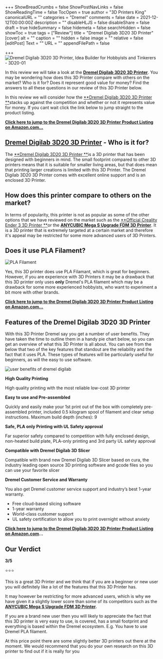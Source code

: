 +++
ShowBreadCrumbs = false
ShowPostNavLinks = false
ShowReadingTime = false
TocOpen = true
author = "3D Printers King"
canonicalURL = ""
categories = "Dremel"
comments = false
date = 2021-12-12T00:00:00Z
description = ""
disableHLJS = false
disableShare = false
draft = true
hideSummary = false
hidemeta = false
searchHidden = false
showToc = true
tags = ["Review"]
title = "Dremel Digilab 3D20 3D Printer"
[cover]
alt = ""
caption = ""
hidden = false
image = ""
relative = false
[editPost]
Text = ""
URL = ""
appendFilePath = false

+++
![Dremel Digilab 3D20 3D Printer, Idea Builder for Hobbyists and Tinkerers - 3D20-01](https://images-na.ssl-images-amazon.com/images/I/61sxgDeAd9L._AC_UL604_SR604,400_.jpg)

In this review we will take a look at the [**Dremel Digilab 3D20 3D Printer**](#).  You may be wondering how does this 3D Printer compare with others on the market? Who is it for? Does it represent good value for money?  Find the answers to all these questions in our review of this 3D Printer below.

In this review we will consider how the [**Dremel Digilab 3D20 3D Printer **](#)stacks up against the competition and whether or not it represents value for money.  If you cant wait click the link below to jump straight to the product listing.

[**Click here to jump to the Dremel Digilab 3D20 3D Printer Product Listing on Amazon.com…**](#)

## [**Dremel Digilab 3D20 3D Printer**](#) **- Who is it for?**

The [**Dremel Digilab 3D20 3D Printer **](#)is a 3D printer that has been designed with beginners in mind.  The small footprint compared to other 3D printers means that it is suitable for smaller living areas, but that does mean that printing larger creations is limited with this 3D Printer.  The Dremel Digilab 3D20 3D Printer comes with excellent online support and is an enclosed 3D Printer.

## How does this printer compare to others on the market?

In terms of popularity, this printer is not as popular as some of the other options that we have reviewed on the market such as the [**Official Creality Ender 3 3D Printer **](/posts/official-creality-ender-3-3d-printer/)or the [**ANYCUBIC Mega S Upgrade FDM 3D Printer**](posts/anycubic-mega-s-upgrade-fdm-3d-printer/).  It is a 3D printer that is extremely targeted at a certain market and therefore it's appeal may be restricted for some more advanced users of 3D Printers.

## Does it use PLA Filament?

![PLA Filament](https://m.media-amazon.com/images/S/aplus-media/vc/2b0805ad-b8db-44d1-af61-74e0f87a2e7f._SL220__.jpg "PLA Filament")

Yes, this 3D printer does use PLA Filamant, which is great for beginners.  However, if you are experience with 3D Printers it may be a drawback that this 3D printer only uses **only** Dremel's PLA filament which may be a drawback for some more experienced hobbyists, who want to experiment a bit more with other brands.

[**Click here to jump to the Dremel Digilab 3D20 3D Printer Product Listing on Amazon.com…**](#)

## **Features of the Dremel Digilab 3D20 3D Printer**

With this 3D Printer Dremel say you get a number of user benefits.  They have taken the time to outline them in a handy pie chart below, so you can get an overview of what this 3D Printer is all about.  You can see from the below that two of the key features that standout are the reliability and the fact that it uses PLA.  These types of features will be particularly useful for beginners, as will the easy to use software.

![user benefits of dremel digilab](https://m.media-amazon.com/images/S/aplus-media/vc/bbd54842-32c5-4ae0-9fb9-627002513c99._SR285,285_.jpg "user benefits of dremel digilab")

**High Quality Printing**

High quality printing with the most reliable low-cost 3D printer

**Easy to use and Pre-assembled**

Quickly and easily make your 1st print out of the box with completely pre-assembled printer, included 0.5 kilogram spool of filament and clear setup instructions. Maximum build depth (inches): 9

**Safe, PLA only Printing with UL Safety approval**

Far superior safety compared to competition with fully enclosed design, non-heated build plate, PLA-only printing and 3rd party UL safety approval

**Compatible with Dremel Digilab 3D Slicer**

Compatible with brand new Dremel Digilab 3D Slicer based on cura, the industry leading open source 3D printing software and gcode files so you can use your favorite slicer

**Dremel Customer Service and Warranty**

You also get Dremel customer service support and industry’s best 1-year warranty.

* Free cloud-based slicing software
* 1-year warranty
* World-class customer support
* UL safety certification to allow you to print overnight without anxiety

[**Click here to jump to the Dremel Digilab 3D20 3D Printer Product Listing on Amazon.com**](#)**…**

## Our Verdict

**3/5**

⭐⭐⭐

This is a great 3D Printer and we think that if you are a beginner or new user you will definitely like a lot of the features that this 3D Printer has.

It may however be restricting for more advanced users, which is why we have given it a slightly lower score than some of its competitors such as the [**ANYCUBIC Mega S Upgrade FDM 3D Printer**](posts/anycubic-mega-s-upgrade-fdm-3d-printer/)**.**  

If you are a brand new user then you will likely to appreciate the fact that this 3D printer is very easy to use, is covered, has a small footprint and everything is based within the Dremel ecosystem. E.g. You have to use Dremel PLA filament.

At this price point there are some slightly better 3D printers out there at the moment.  We would recommend that you do your own research on this 3D printer to find out if it is really for you